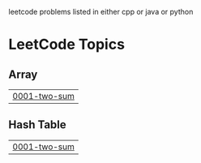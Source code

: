 leetcode problems listed in either cpp or java or python

<!---LeetCode Topics Start-->
# LeetCode Topics
## Array
|  |
| ------- |
| [0001-two-sum](https://github.com/solomon-2105/Leetcode-problems/tree/master/0001-two-sum) |
## Hash Table
|  |
| ------- |
| [0001-two-sum](https://github.com/solomon-2105/Leetcode-problems/tree/master/0001-two-sum) |
<!---LeetCode Topics End-->